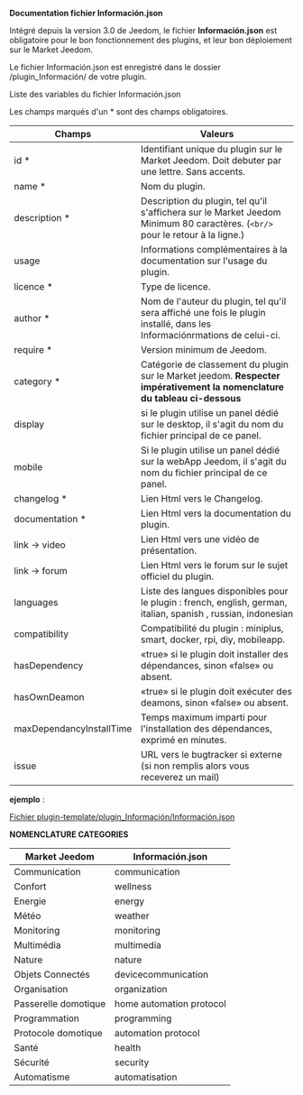 **Documentation fichier Información.json**

Intégré depuis la version 3.0 de Jeedom, le fichier **Información.json** est obligatoire pour le bon fonctionnement des plugins, et leur bon déploiement sur le Market Jeedom.

Le fichier Información.json est enregistré dans le dossier /plugin_Información/ de votre plugin.

Liste des variables du fichier Información.json

Les champs marqués d'un * sont des champs obligatoires.

Champs                   | Valeurs                                                                                                                   |
------------------------ | ------------------------------------------------------------------------------------------------------------------------- |
id *                     | Identifiant unique du plugin sur le Market Jeedom. Doit debuter par une lettre. Sans accents.                             |
name *                   | Nom du plugin.                                                                                                            |
description *            | Description du plugin, tel qu'il s'affichera sur le Market Jeedom Minimum 80 caractères. (`<br/>` pour le retour à la ligne.)                                  |                                                                                     |
usage                    | Informations complémentaires à la documentation sur l'usage du plugin.                                                    |
licence *                | Type de licence.                                                                                                          |
author *                 | Nom de l'auteur du plugin, tel qu'il sera affiché une fois le plugin installé, dans les Informaciónrmations de celui-ci.         |
require *                | Version minimum de Jeedom.                                                                                                |
category *               | Catégorie de classement du plugin sur le Market jeedom. **Respecter impérativement la nomenclature du tableau ci-dessous** |
display                  | si le plugin utilise un panel dédié sur le desktop, il s'agit du nom du fichier principal de ce panel.                    |
mobile                   | Si le plugin utilise un panel dédié sur la webApp Jeedom, il s'agit du nom du fichier principal de ce panel.   |
changelog *              | Lien Html vers le Changelog.                                                                                              |
documentation *          | Lien Html vers la documentation du plugin.                                                                                |
link -> video               | Lien Html vers une vidéo de présentation.                                                                                 |
link -> forum               | Lien Html vers le forum sur le sujet officiel du plugin.                                                                  |
languages                | Liste des langues disponibles pour le plugin : french, english, german, italian, spanish , russian, indonesian            |
compatibility            | Compatibilité du plugin : miniplus, smart, docker, rpi, diy, mobileapp.                                                   |
hasDependency            | «true» si le plugin doit installer des dépendances, sinon «false» ou absent.                                              |
hasOwnDeamon             | «true» si le plugin doit exécuter des deamons, sinon «false» ou absent.                                                   |
maxDependancyInstallTime | Temps maximum imparti pour l'installation des dépendances, exprimé en minutes.                                            |
issue                    | URL vers le bugtracker si externe (si non remplis alors vous receverez un mail)

**ejemplo** :

[Fichier plugin-template/plugin_Información/Información.json](https://github.com/jeedom/plugin-template/blob/master/plugin_Información/Información.json)




**NOMENCLATURE CATEGORIES**

Market Jeedom         | Información.json               |
--------------------- | ----------------------- |
Communication         | communication           |
Confort               | wellness                |
Energie               | energy                  |
Météo                 | weather                 |
Monitoring            | monitoring              |
Multimédia            | multimedia              |
Nature                | nature                  |
Objets Connectés      | devicecommunication     |
Organisation          | organization            |
Passerelle domotique  | home automation protocol|
Programmation         | programming             |
Protocole domotique   | automation protocol     |
Santé                 | health                  |
Sécurité              | security                |
Automatisme           | automatisation          |


   


  


  


  

    


   




